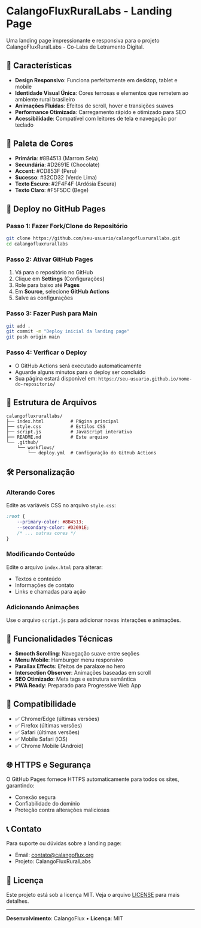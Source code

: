 # CalangoFluxRuralLabs - Landing Page

Uma landing page impressionante e responsiva para o projeto CalangoFluxRuralLabs - Co-Labs de Letramento Digital.

## 🌟 Características

- **Design Responsivo**: Funciona perfeitamente em desktop, tablet e mobile
- **Identidade Visual Única**: Cores terrosas e elementos que remetem ao ambiente rural brasileiro
- **Animações Fluidas**: Efeitos de scroll, hover e transições suaves
- **Performance Otimizada**: Carregamento rápido e otimizado para SEO
- **Acessibilidade**: Compatível com leitores de tela e navegação por teclado

## 🎨 Paleta de Cores

- **Primária**: #8B4513 (Marrom Sela)
- **Secundária**: #D2691E (Chocolate)
- **Accent**: #CD853F (Peru)
- **Sucesso**: #32CD32 (Verde Lima)
- **Texto Escuro**: #2F4F4F (Ardósia Escura)
- **Texto Claro**: #F5F5DC (Bege)

## 🚀 Deploy no GitHub Pages

### Passo 1: Fazer Fork/Clone do Repositório
```bash
git clone https://github.com/seu-usuario/calangofluxrurallabs.git
cd calangofluxrurallabs
```

### Passo 2: Ativar GitHub Pages
1. Vá para o repositório no GitHub
2. Clique em **Settings** (Configurações)
3. Role para baixo até **Pages**
4. Em **Source**, selecione **GitHub Actions**
5. Salve as configurações

### Passo 3: Fazer Push para Main
```bash
git add .
git commit -m "Deploy inicial da landing page"
git push origin main
```

### Passo 4: Verificar o Deploy
- O GitHub Actions será executado automaticamente
- Aguarde alguns minutos para o deploy ser concluído
- Sua página estará disponível em: `https://seu-usuario.github.io/nome-do-repositorio/`

## 📁 Estrutura de Arquivos

```
calangofluxrurallabs/
├── index.html          # Página principal
├── style.css           # Estilos CSS
├── script.js           # JavaScript interativo
├── README.md           # Este arquivo
└── .github/
    └── workflows/
        └── deploy.yml  # Configuração do GitHub Actions
```

## 🛠️ Personalização

### Alterando Cores
Edite as variáveis CSS no arquivo `style.css`:
```css
:root {
    --primary-color: #8B4513;
    --secondary-color: #D2691E;
    /* ... outras cores */
}
```

### Modificando Conteúdo
Edite o arquivo `index.html` para alterar:
- Textos e conteúdo
- Informações de contato
- Links e chamadas para ação

### Adicionando Animações
Use o arquivo `script.js` para adicionar novas interações e animações.

## 🔧 Funcionalidades Técnicas

- **Smooth Scrolling**: Navegação suave entre seções
- **Menu Mobile**: Hamburger menu responsivo
- **Parallax Effects**: Efeitos de paralaxe no hero
- **Intersection Observer**: Animações baseadas em scroll
- **SEO Otimizado**: Meta tags e estrutura semântica
- **PWA Ready**: Preparado para Progressive Web App

## 📱 Compatibilidade

- ✅ Chrome/Edge (últimas versões)
- ✅ Firefox (últimas versões)
- ✅ Safari (últimas versões)
- ✅ Mobile Safari (iOS)
- ✅ Chrome Mobile (Android)

## 🌐 HTTPS e Segurança

O GitHub Pages fornece HTTPS automaticamente para todos os sites, garantindo:
- Conexão segura
- Confiabilidade do domínio
- Proteção contra alterações maliciosas

## 📞 Contato

Para suporte ou dúvidas sobre a landing page:
- Email: contato@calangoflux.org
- Projeto: CalangoFluxRuralLabs

## 📄 Licença

Este projeto está sob a licença MIT. Veja o arquivo [LICENSE](LICENSE) para mais detalhes.

---

**Desenvolvimento**: CalangoFlux • **Licença**: MIT